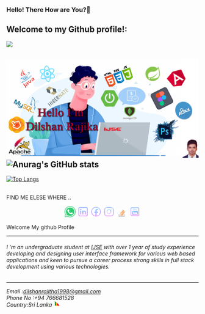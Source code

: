 ### Hello! There How are You?👋


Welcome to my Github profile!:
---
![](https://komarev.com/ghpvc/?username=DilshanRajika9835&label=PROFILE+VIEWS)

![myimage-alt-tag](https://github.com/DilshanRajika9835/DilshanRajika9835/blob/main/gitProfile.png)
![Anurag's GitHub stats](https://github-readme-stats.vercel.app/api?username=DilshanRajika9835&show_icons=true&theme=radical)
---
[![Top Langs](https://github-readme-stats.vercel.app/api/top-langs/?username=DilshanRajika9835&layout=compact)](https://github.com/DilshanRajika9835/github-readme-stats)

<script src="https://apps.elfsight.com/p/platform.js" defer></script>
<div class="elfsight-app-7eb3f26a-9712-4127-873a-d52ba4afe142"></div>


<br>
<dt >FIND ME ELESE WHERE ..</dt>
<p align="center">
 <a href="#"> <img src="https://github.com/DilshanRajika9835/DilshanRajika9835/blob/main/whatsapp.png" width="30" title="WhatsApp:+94766681528"></a>
  <a href="https://www.linkedin.com/in/dilshan-rajika-withanachchi-6435561b8"> <img src="https://github.com/DilshanRajika9835/DilshanRajika9835/blob/main/linkedin.png" width="30" title="LinkdIn"></a>
   <a href="https://www.facebook.com/dilshan.rajitha.5205/"> <img src="https://github.com/DilshanRajika9835/DilshanRajika9835/blob/main/facebook.png" width="30" title="FaceBook"></a>
   <a href="https://www.instagram.com/d_i_l_s_h_a_n_r_a_j_i_k_a/"><img src="https://github.com/DilshanRajika9835/DilshanRajika9835/blob/main/instergram.png" width="30" title="Instagram"></a> 
   <a href="https://stackoverflow.com/users/13006820/dilshan-rajika"> <img src="https://github.com/DilshanRajika9835/DilshanRajika9835/blob/main/stackoverflow.png" width="30" title="Stackoverflow"></a>
   <a href="https://www.youtube.com/channel/UCXhWfIRWN5z-yq7HvGRxyZA"> <img src="https://github.com/DilshanRajika9835/DilshanRajika9835/blob/main/youtube.png" width="30" title="Youtube"></a>



 
</p>

<dl>
  <dt>Welcome My github Profile</dt><hr>

  <h6>I ‘m an undergraduate student at <abbr title="Institute of Java Software Engineering">IJSE</abbr> with over 1 year of study experience developing and designing user interface framework for various web based applications and keen to pursue a career process strong skills in full stack development using various technologies.</h6>
 
  <h6> 
 
<hr/>
Email :<a href="mailto:dilshanrajitha1998@gmail.com">dilshanrajitha1998@gmail.com</a><br>
Phone No :+94 766681528<br>
Country:Sri Lanka <a href="#"> <img src="https://github.com/DilshanRajika9835/DilshanRajika9835/blob/main/srilanka.gif" width="20" title="Sri Lanka"></a><br>
</h6>
</dl>




